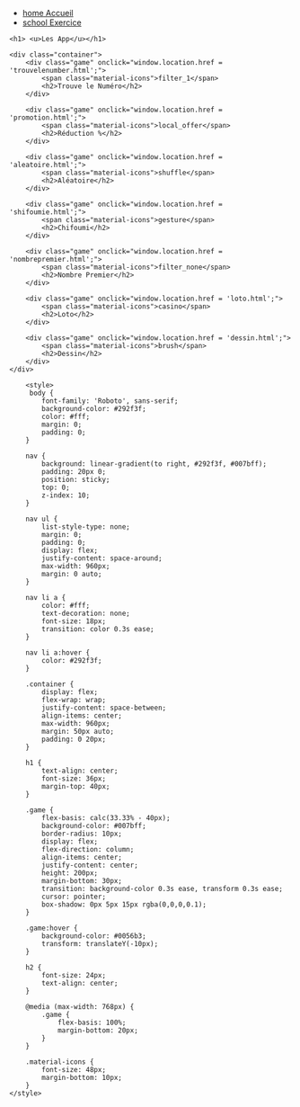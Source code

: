<!DOCTYPE html>
<html lang="en">
<head>
    <meta charset="UTF-8">
    <meta name="viewport" content="width=device-width, initial-scale=1.0">
    <title>APP</title>
    <link href="https://fonts.googleapis.com/css2?family=Roboto:wght@400;500&display=swap" rel="stylesheet">
    <link href="https://fonts.googleapis.com/icon?family=Material+Icons" rel="stylesheet">
</head>
<body>
    <nav>
        <ul>
            <li><a href="#"><span class="material-icons">home</span> Accueil</a></li>
            <li><a href="asitepresentation.html"><span class="material-icons">school</span> Exercice</a></li>
        </ul>
    </nav>
    
    <h1> <u>Les App</u></h1>

    <div class="container">
        <div class="game" onclick="window.location.href = 'trouvelenumber.html';">
            <span class="material-icons">filter_1</span>
            <h2>Trouve le Numéro</h2>
        </div>

        <div class="game" onclick="window.location.href = 'promotion.html';">
            <span class="material-icons">local_offer</span>
            <h2>Réduction %</h2>
        </div>
  
        <div class="game" onclick="window.location.href = 'aleatoire.html';">
            <span class="material-icons">shuffle</span>
            <h2>Aléatoire</h2>
        </div>

        <div class="game" onclick="window.location.href = 'shifoumie.html';">
            <span class="material-icons">gesture</span>
            <h2>Chifoumi</h2>
        </div>

        <div class="game" onclick="window.location.href = 'nombrepremier.html';">
            <span class="material-icons">filter_none</span>
            <h2>Nombre Premier</h2>
        </div>

        <div class="game" onclick="window.location.href = 'loto.html';">
            <span class="material-icons">casino</span>
            <h2>Loto</h2>
        </div>

        <div class="game" onclick="window.location.href = 'dessin.html';">
            <span class="material-icons">brush</span>
            <h2>Dessin</h2>
        </div>
    </div>
    
</body>
</html>

        <style>
         body {
            font-family: 'Roboto', sans-serif;
            background-color: #292f3f;
            color: #fff;
            margin: 0;
            padding: 0;
        }

        nav {
            background: linear-gradient(to right, #292f3f, #007bff);
            padding: 20px 0;
            position: sticky;
            top: 0;
            z-index: 10;
        }

        nav ul {
            list-style-type: none;
            margin: 0;
            padding: 0;
            display: flex;
            justify-content: space-around;
            max-width: 960px;
            margin: 0 auto;
        }

        nav li a {
            color: #fff;
            text-decoration: none;
            font-size: 18px;
            transition: color 0.3s ease;
        }

        nav li a:hover {
            color: #292f3f;
        }

        .container {
            display: flex;
            flex-wrap: wrap;
            justify-content: space-between;
            align-items: center;
            max-width: 960px;
            margin: 50px auto;
            padding: 0 20px;
        }

        h1 {
            text-align: center;
            font-size: 36px;
            margin-top: 40px;
        }

        .game {
            flex-basis: calc(33.33% - 40px);
            background-color: #007bff;
            border-radius: 10px;
            display: flex;
            flex-direction: column;
            align-items: center;
            justify-content: center;
            height: 200px;
            margin-bottom: 30px;
            transition: background-color 0.3s ease, transform 0.3s ease;
            cursor: pointer;
            box-shadow: 0px 5px 15px rgba(0,0,0,0.1);
        }

        .game:hover {
            background-color: #0056b3;
            transform: translateY(-10px);
        }

        h2 {
            font-size: 24px;
            text-align: center;
        }

        @media (max-width: 768px) {
            .game {
                flex-basis: 100%;
                margin-bottom: 20px;
            }
        }

        .material-icons {
            font-size: 48px;
            margin-bottom: 10px;
        }
    </style>
